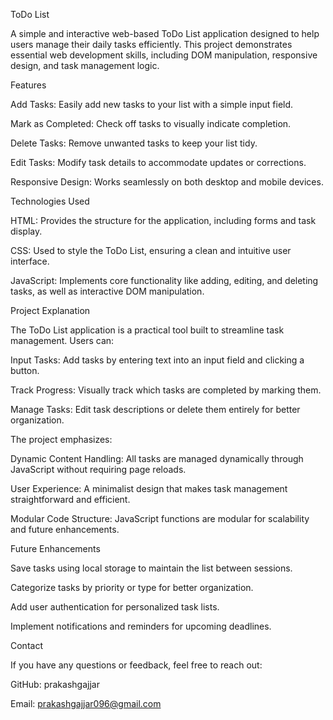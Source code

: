 ToDo List

A simple and interactive web-based ToDo List application designed to help users manage their daily tasks efficiently. This project demonstrates essential web development skills, including DOM manipulation, responsive design, and task management logic.

Features

Add Tasks: Easily add new tasks to your list with a simple input field.

Mark as Completed: Check off tasks to visually indicate completion.

Delete Tasks: Remove unwanted tasks to keep your list tidy.

Edit Tasks: Modify task details to accommodate updates or corrections.

Responsive Design: Works seamlessly on both desktop and mobile devices.

Technologies Used

HTML: Provides the structure for the application, including forms and task display.

CSS: Used to style the ToDo List, ensuring a clean and intuitive user interface.

JavaScript: Implements core functionality like adding, editing, and deleting tasks, as well as interactive DOM manipulation.


Project Explanation

The ToDo List application is a practical tool built to streamline task management. Users can:

Input Tasks: Add tasks by entering text into an input field and clicking a button.

Track Progress: Visually track which tasks are completed by marking them.

Manage Tasks: Edit task descriptions or delete them entirely for better organization.

The project emphasizes:

Dynamic Content Handling: All tasks are managed dynamically through JavaScript without requiring page reloads.

User Experience: A minimalist design that makes task management straightforward and efficient.

Modular Code Structure: JavaScript functions are modular for scalability and future enhancements.

Future Enhancements

Save tasks using local storage to maintain the list between sessions.

Categorize tasks by priority or type for better organization.

Add user authentication for personalized task lists.

Implement notifications and reminders for upcoming deadlines.

Contact

If you have any questions or feedback, feel free to reach out:

GitHub: prakashgajjar

Email: prakashgajjar096@gmail.com